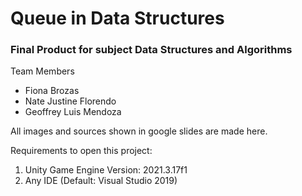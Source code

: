 # Queue in Data Structures

### Final Product for subject Data Structures and Algorithms

Team Members
- Fiona Brozas
- Nate Justine Florendo
- Geoffrey Luis Mendoza

All images and sources shown in google slides are made here.

Requirements to open this project:
1. Unity Game Engine Version: 2021.3.17f1
2. Any IDE (Default: Visual Studio 2019)